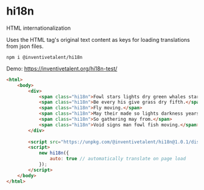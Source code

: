 # hi18n

HTML internationalization  

Uses the HTML tag's original text content as keys for loading translations from json files.  
  
```
npm i @inventivetalent/hi18n
```

Demo: https://inventivetalent.org/hi18n-test/
```html
<html>
    <body>
        <div>
            <span class="hi18n">Fowl stars lights dry green whales stars from signs.</span>
            <span class="hi18n">Be every his give grass dry fifth.</span>
            <span class="hi18n">Fly moving.</span>
            <span class="hi18n">May their made so lights darkness years.</span>
            <span class="hi18n">So gathering may from.</span>
            <span class="hi18n">Void signs man fowl fish moving.</span>
        </div>
        
        <script src="https://unpkg.com/@inventivetalent/hi18n@1.0.1/dist/bundle.js"></script>
        <script>
            new hi18n({
                auto: true // automatically translate on page load
            });
        </script>
    </body>
</html>
```
